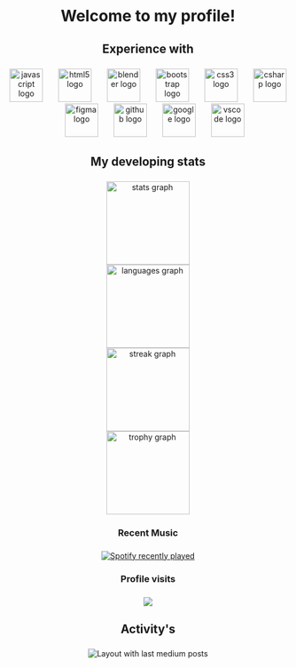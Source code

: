 <br clear="both">

<h1 align="center">Welcome to my profile!</h1>


<h2 align="center">Experience with</h2>

###

<div align="center">
  <img src="https://cdn.jsdelivr.net/gh/devicons/devicon/icons/javascript/javascript-original.svg" height="60" alt="javascript logo"  />
  <img width="20" />
  <img src="https://cdn.jsdelivr.net/gh/devicons/devicon/icons/html5/html5-original.svg" height="60" alt="html5 logo"  />
  <img width="20" />
  <img src="https://cdn.jsdelivr.net/gh/devicons/devicon/icons/blender/blender-original.svg" height="60" alt="blender logo"  />
  <img width="20" />
  <img src="https://cdn.jsdelivr.net/gh/devicons/devicon/icons/bootstrap/bootstrap-original.svg" height="60" alt="bootstrap logo"  />
  <img width="20" />
  <img src="https://cdn.jsdelivr.net/gh/devicons/devicon/icons/css3/css3-original.svg" height="60" alt="css3 logo"  />
  <img width="20" />
  <img src="https://cdn.jsdelivr.net/gh/devicons/devicon/icons/csharp/csharp-original.svg" height="60" alt="csharp logo"  />
  <img width="20" />
  <img src="https://cdn.jsdelivr.net/gh/devicons/devicon/icons/figma/figma-original.svg" height="60" alt="figma logo"  />
  <img width="20" />
  <img src="https://cdn.jsdelivr.net/gh/devicons/devicon/icons/github/github-original.svg" height="60" alt="github logo"  />
  <img width="20" />
  <img src="https://cdn.jsdelivr.net/gh/devicons/devicon/icons/google/google-original.svg" height="60" alt="google logo"  />
  <img width="20" />
  <img src="https://cdn.jsdelivr.net/gh/devicons/devicon/icons/vscode/vscode-original.svg" height="60" alt="vscode logo"  />
</div>

###

<h2 align="center">My developing stats</h2>

###

<div align="center">
  <img src="https://github-readme-stats.vercel.app/api?username=AechyAechisAeching&hide_title=false&hide_rank=false&show_icons=true&include_all_commits=true&count_private=true&disable_animations=false&theme=dark&locale=en&hide_border=false&order=1" height="150" alt="stats graph" /> <br>
  <img src="https://github-readme-stats.vercel.app/api/top-langs?username=AechyAechisAeching&locale=en&hide_title=false&layout=compact&card_width=320&langs_count=5&theme=radical&hide_border=false&order=2&custom_title=My%20stats" height="150" alt="languages graph" /> <br>
  <img src="https://streak-stats.demolab.com?user=AechyAechisAeching&locale=en&mode=daily&theme=dracula&hide_border=false&border_radius=10&order=3" height="150" alt="streak graph" /> <br>
  <img src="https://github-profile-trophy.vercel.app?username=AechyAechisAeching&theme=dracula&column=4&row=2&margin-w=8&margin-h=4&no-bg=true&no-frame=false&order=4" height="150" alt="trophy graph"  />
</div>

###

<h3 align="center">Recent Music</h3>

###

<div align="center">
  <a href="https://open.spotify.com/user/ddf86cfu1p9pi6ag80np6djfa">
    <img src="https://spotify-recently-played-readme.vercel.app/api?user=ddf86cfu1p9pi6ag80np6djfa&count=3&unique=false" alt="Spotify recently played"  />
  </a>
</div>

###

<h3 align="center">Profile visits</h3>

###

<div align="center">
  <img src="https://profile-counter.glitch.me/AechyAechisAeching/count.svg?"  />
</div>

###

<h2 align="center">Activity's</h2>

###

<div align="center">
  <img src="https://github-read-medium-git-main.pahlevikun.vercel.app/latest?limit=4&username=AechyAechisAeching&theme=dark" alt="Layout with last medium posts"  />
</div>

###
